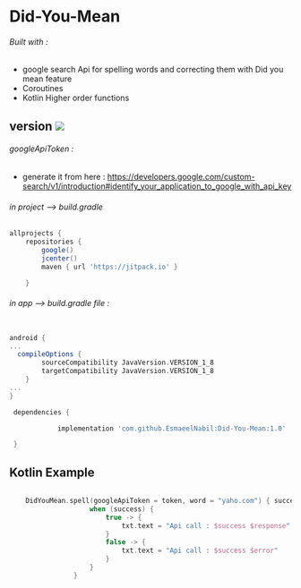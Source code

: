 # Did-You-Mean



###### Built with :
- google search Api for spelling words and correcting them with Did you mean feature
- Coroutines
- Kotlin Higher order functions


## version [![](https://jitpack.io/v/EsmaeelNabil/Did-You-Mean.svg)](https://jitpack.io/#EsmaeelNabil/Did-You-Mean)


###### googleApiToken :
- generate it from here : https://developers.google.com/custom-search/v1/introduction#identify_your_application_to_google_with_api_key

###### in project --> build.gradle

```gradle
allprojects {
    repositories {
        google()
        jcenter()
        maven { url 'https://jitpack.io' }

    }
```
###### in app --> build.gradle file :

```gradle

android {
...
  compileOptions {
        sourceCompatibility JavaVersion.VERSION_1_8
        targetCompatibility JavaVersion.VERSION_1_8
    }
...
}

 dependencies {

	        implementation 'com.github.EsmaeelNabil:Did-You-Mean:1.0'

 }
```



Kotlin Example
--------------

```kotlin

    DidYouMean.spell(googleApiToken = token, word = "yaho.com") { success, error, response ->
                    when (success) {
                        true -> {
                            txt.text = "Api call : $success $response"
                        }
                        false -> {
                            txt.text = "Api call : $success $error"
                        }
                    }
                }
```


